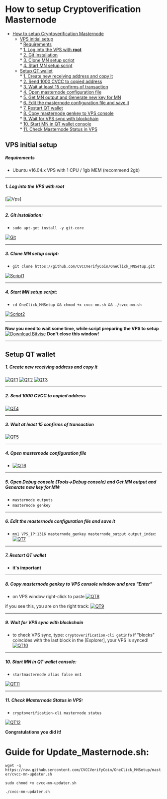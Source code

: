 # How to setup Cryptoverification Masternode  
- [How to setup Cryptoverification Masternode](#how-to-setup-cryptoverification-masternode)  
  * [VPS initial setup](#vps-initial-setup)  
        * [Requirements](#requirements)   
        * [1. Log into the VPS with **root**](#1-log-into-the-vps-with-root)  
        * [2. Git Installation](#2-git-installation)  
        * [3. Clone MN setup script](#3-clone-mn-setup-script)  
        * [4. Start MN setup script](#4-start-mn-setup-script) 
  * [Setup QT wallet](#setup-qt-wallet)  
        * [1. Create new receiving address and copy it](#1-create-new-receiving-address-and-copy-it)  
        * [2. Send 1000 CVCC to copied address](#2-send-1000-cvcc-to-copied-address)  
        * [3. Wait at least 15 confirms of transaction](#3-wait-at-least-15-confirms-of-transaction)  
        * [4. Open masternode configuration file](#4-open-masternode-configuration-file)  
        * [5. Get MN output and Generate new key for MN](#5-open-debug-console-tools-debug-console-and-get-mn-output-and-generate-new-key-for-mn)  
        * [6. Edit the masternode configuration file and save it](#6-edit-the-masternode-configuration-file-and-save-it)  
        * [7. Restart QT wallet](#7-restart-qt-wallet)  
        * [8. Copy masternode genkey to VPS console](#8-copy-masternode-genkey-to-vps-console-window-and-pres-enter)  
        * [9. Wait for VPS sync with blockchain](#9-wait-for-vps-sync-with-blockchain)  
        * [10. Start MN in QT wallet console](#10-start-mn-in-qt-wallet-console)  
		* [11. Check Masternode Status in VPS](#11-check-masternode-status-in-vps)		

## VPS initial setup

##### Requirements
- Ubuntu v16.04.x VPS with 1 CPU / 1gb MEM (recommend 2gb) 

***
##### 1. Log into the VPS with **root**  
[![Vps](https://raw.githubusercontent.com/CVCCVerifyCoin/OneClick_MNSetup/master/assests/1.png)]
***
##### 2. Git Installation:  
- ```sudo apt-get install -y git-core```  

[![Git](https://raw.githubusercontent.com/CVCCVerifyCoin/OneClick_MNSetup/master/assests/2.png)]()
***
##### 3. Clone MN setup script: 
- ```git clone https://github.com/CVCCVerifyCoin/OneClick_MNSetup.git```  

[![Script1](https://raw.githubusercontent.com/CVCCVerifyCoin/OneClick_MNSetup/master/assests/3.png)]()
***
##### 4. Start MN setup script: 
- ```cd OneClick_MNSetup && chmod +x cvcc-mn.sh && ./cvcc-mn.sh```  

[![Script2](https://raw.githubusercontent.com/CVCCVerifyCoin/OneClick_MNSetup/master/assests/4.png)]()  
***
**Now you need to wait some time, while script preparing the VPS to setup**  
[![Download Bitvise](https://raw.githubusercontent.com/CVCCVerifyCoin/OneClick_MNSetup/master/assests/5.png)]() 
**Don't close this window!** 
***		

## Setup QT wallet
##### 1. Create new receiving address and copy it
[![QT1](https://raw.githubusercontent.com/CVCCVerifyCoin/OneClick_MNSetup/master/assests/6.png)]() 
[![QT2](https://raw.githubusercontent.com/CVCCVerifyCoin/OneClick_MNSetup/master/assests/7.png)]()
[![QT3](https://raw.githubusercontent.com/CVCCVerifyCoin/OneClick_MNSetup/master/assests/8.png)]()

***
##### 2. Send 1000 CVCC to copied address
[![QT4](https://raw.githubusercontent.com/CVCCVerifyCoin/OneClick_MNSetup/master/assests/9.png)]() 
***
##### 3. Wait at least 15 confirms of transaction
[![QT5](https://raw.githubusercontent.com/CVCCVerifyCoin/OneClick_MNSetup/master/assests/10.png)]()
***
##### 4. Open masternode configuration file
- [![QT6](https://raw.githubusercontent.com/CVCCVerifyCoin/OneClick_MNSetup/master/assests/11.png)]()
***
##### 5. Open Debug console (Tools->Debug console) and Get MN output and Generate new key for MN:
- ```masternode outputs```  
- ```masternode genkey```  
***
##### 6. Edit the masternode configuration file and save it
- ```mn1 VPS_IP:1316 masternode_genkey masternode_output output_index```:
[![QT7](https://raw.githubusercontent.com/CVCCVerifyCoin/OneClick_MNSetup/master/assests/12.png)]()
***
##### 7. Restart QT wallet  
- **it's important**
***
##### 8. Copy masternode genkey to VPS console window and pres "Enter"
- on VPS window right-click to paste
[![QT8](https://raw.githubusercontent.com/CVCCVerifyCoin/OneClick_MNSetup/master/assests/13.png)]()  

if you see this, you are on the right track:
[![QT9](https://raw.githubusercontent.com/CVCCVerifyCoin/OneClick_MNSetup/master/assests/14.png)]()
***
##### 9. Wait for VPS sync with blockchain
- to check VPS sync, type: ```cryptoverification-cli getinfo``` if "blocks" coincides with the last block in the [Explorer], your VPS is synced!
[![QT10](https://raw.githubusercontent.com/CVCCVerifyCoin/OneClick_MNSetup/master/assests/15.png)]()
***
##### 10. Start MN in QT wallet console:
- ```startmasternode alias false mn1```  

[![QT11](https://raw.githubusercontent.com/CVCCVerifyCoin/OneClick_MNSetup/master/assests/16.png)]()
***
##### 11. Check Masternode Status in VPS:
- ```cryptoverification-cli masternode status```  

[![QT12](https://raw.githubusercontent.com/CVCCVerifyCoin/OneClick_MNSetup/master/assests/17.png)]()  

**Сongratulations you did it!**


# Guide for Update_Masternode.sh:

`wget -q https://raw.githubusercontent.com/CVCCVerifyCoin/OneClick_MNSetup/master/cvcc-mn-updater.sh`

`sudo chmod +x cvcc-mn-updater.sh`

`./cvcc-mn-updater.sh`